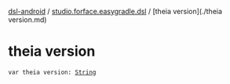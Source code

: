 [dsl-android](../index.md) / [studio.forface.easygradle.dsl](index.md) / [theia version](./theia version.md)

# theia version

`var theia version: `[`String`](https://kotlinlang.org/api/latest/jvm/stdlib/kotlin/-string/index.html)